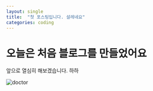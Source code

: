 ```yaml
---
layout: single
title:  "첫 포스팅입니다. 설레네요"
categories: coding
---
```


# 오늘은 처음 블로그를 만들었어요

앞으로 열심히 해보겠습니다. 하하



![doctor]({{site.url}}\images\2025-01-21-first\doctor.png)

